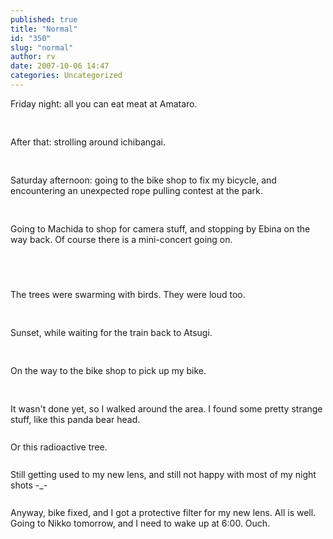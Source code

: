 ```yaml
---
published: true
title: "Normal"
id: "350"
slug: "normal"
author: rv
date: 2007-10-06 14:47
categories: Uncategorized
---
```

Friday night: all you can eat meat at Amataro.<br /><br /><a href="http://bp2.blogger.com/_RIq3e2nKDHo/RwegS_VG70I/AAAAAAAADXk/e1fxr0YvWs4/s1600-h/IMG_7316.JPG"><img style="display:block;text-align:center;cursor:pointer;margin:0 auto 10px;" src="http://bp2.blogger.com/_RIq3e2nKDHo/RwegS_VG70I/AAAAAAAADXk/e1fxr0YvWs4/s320/IMG_7316.JPG" alt="" border="0" /></a><br />After that: strolling around ichibangai.<br /><br /><a href="http://bp3.blogger.com/_RIq3e2nKDHo/RwegTPVG71I/AAAAAAAADXs/sP_YDRLJQck/s1600-h/IMG_7340.JPG"><img style="display:block;text-align:center;cursor:pointer;margin:0 auto 10px;" src="http://bp3.blogger.com/_RIq3e2nKDHo/RwegTPVG71I/AAAAAAAADXs/sP_YDRLJQck/s320/IMG_7340.JPG" alt="" border="0" /></a><br />Saturday afternoon: going to the bike shop to fix my bicycle, and encountering an unexpected  rope pulling contest at the park.<br /><br /><a href="http://bp1.blogger.com/_RIq3e2nKDHo/RwegTvVG72I/AAAAAAAADX0/RXschOsQCxs/s1600-h/IMG_7389.JPG"><img style="display:block;text-align:center;cursor:pointer;margin:0 auto 10px;" src="http://bp1.blogger.com/_RIq3e2nKDHo/RwegTvVG72I/AAAAAAAADX0/RXschOsQCxs/s320/IMG_7389.JPG" alt="" border="0" /></a><br />Going to Machida to shop for camera stuff, and stopping by Ebina on the way back. Of course there is a mini-concert going on.<br /><br /><a href="http://bp2.blogger.com/_RIq3e2nKDHo/RwegT_VG73I/AAAAAAAADX8/7TXrh91T_IA/s1600-h/IMG_7422.JPG"><img style="display:block;text-align:center;cursor:pointer;margin:0 auto 10px;" src="http://bp2.blogger.com/_RIq3e2nKDHo/RwegT_VG73I/AAAAAAAADX8/7TXrh91T_IA/s320/IMG_7422.JPG" alt="" border="0" /></a><br /><a href="http://bp0.blogger.com/_RIq3e2nKDHo/RwegUfVG74I/AAAAAAAADYE/5poajVLL_GI/s1600-h/IMG_7429.JPG"><img style="display:block;text-align:center;cursor:pointer;margin:0 auto 10px;" src="http://bp0.blogger.com/_RIq3e2nKDHo/RwegUfVG74I/AAAAAAAADYE/5poajVLL_GI/s320/IMG_7429.JPG" alt="" border="0" /></a><br />The trees were swarming with birds. They were loud too.<br /><br /><a href="http://bp2.blogger.com/_RIq3e2nKDHo/Rwegl_VG75I/AAAAAAAADYM/JFj5BTvgvko/s1600-h/IMG_7478_Crop.JPG"><img style="display:block;text-align:center;cursor:pointer;margin:0 auto 10px;" src="http://bp2.blogger.com/_RIq3e2nKDHo/Rwegl_VG75I/AAAAAAAADYM/JFj5BTvgvko/s320/IMG_7478_Crop.JPG" alt="" border="0" /></a><br />Sunset, while waiting for the train back to Atsugi.<br /><br /><a href="http://bp3.blogger.com/_RIq3e2nKDHo/RwegmPVG76I/AAAAAAAADYU/f0bG11TGXTE/s1600-h/IMG_7496.JPG"><img style="display:block;text-align:center;cursor:pointer;margin:0 auto 10px;" src="http://bp3.blogger.com/_RIq3e2nKDHo/RwegmPVG76I/AAAAAAAADYU/f0bG11TGXTE/s320/IMG_7496.JPG" alt="" border="0" /></a><br />On the way to the bike shop to pick up my bike.<br /><br /><a href="http://bp2.blogger.com/_RIq3e2nKDHo/Rwegn_VG77I/AAAAAAAADYc/eUI-EpOAlEQ/s1600-h/IMG_7510.JPG"><img style="display:block;text-align:center;cursor:pointer;margin:0 auto 10px;" src="http://bp2.blogger.com/_RIq3e2nKDHo/Rwegn_VG77I/AAAAAAAADYc/eUI-EpOAlEQ/s320/IMG_7510.JPG" alt="" border="0" /></a><br />It wasn't done yet, so I walked around the area. I found some pretty strange stuff, like this panda bear head.<br /><a href="http://bp3.blogger.com/_RIq3e2nKDHo/RwegoPVG78I/AAAAAAAADYk/oZZPirH3kF0/s1600-h/IMG_7514.JPG"><img style="display:block;text-align:center;cursor:pointer;margin:0 auto 10px;" src="http://bp3.blogger.com/_RIq3e2nKDHo/RwegoPVG78I/AAAAAAAADYk/oZZPirH3kF0/s320/IMG_7514.JPG" alt="" border="0" /></a><br />Or this radioactive tree.<br /><br /><a href="http://bp0.blogger.com/_RIq3e2nKDHo/RwegofVG79I/AAAAAAAADYs/N4BlZv3RrIo/s1600-h/IMG_7520.JPG"><img style="display:block;text-align:center;cursor:pointer;margin:0 auto 10px;" src="http://bp0.blogger.com/_RIq3e2nKDHo/RwegofVG79I/AAAAAAAADYs/N4BlZv3RrIo/s320/IMG_7520.JPG" alt="" border="0" /></a>Still getting used to my new lens, and still not happy with most of my night shots -_-<br /><br /><a href="http://bp1.blogger.com/_RIq3e2nKDHo/RwegtvVG7-I/AAAAAAAADY0/nrFh2Yy4Y3I/s1600-h/IMG_7542.JPG"><img style="display:block;text-align:center;cursor:pointer;margin:0 auto 10px;" src="http://bp1.blogger.com/_RIq3e2nKDHo/RwegtvVG7-I/AAAAAAAADY0/nrFh2Yy4Y3I/s320/IMG_7542.JPG" alt="" border="0" /></a>Anyway, bike fixed, and I got a protective filter for my new lens. All is well. Going to Nikko tomorrow, and I need to wake up at 6:00. Ouch.